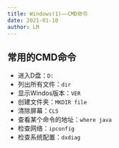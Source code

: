 ```yaml
---
title: Windows(1)——CMD命令
date: 2021-01-10
author: LM
---
```


## 常用的CMD命令

- 进入D盘：`D:`
- 列出所有文件：`dir`
- 显示Windos版本：`VER`    
- 创建文件夹：`MKDIR file`
- 清除屏幕：`CLS`
- 查看某个命令的地址：`where java`
- 检查网络：`ipconfig`
- 检查系统配置：`dxdiag`

